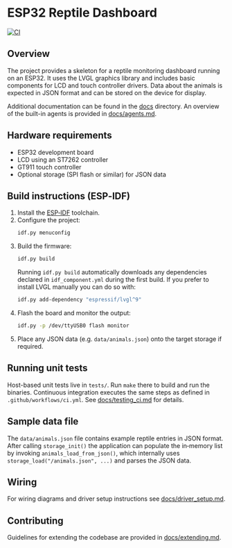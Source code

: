 # ESP32 Reptile Dashboard

[![CI](https://github.com/<OWNER>/lizardnova/actions/workflows/ci.yml/badge.svg)](https://github.com/<OWNER>/lizardnova/actions/workflows/ci.yml)

## Overview
The project provides a skeleton for a reptile monitoring dashboard running on an ESP32.
It uses the LVGL graphics library and includes basic components for LCD and touch
controller drivers. Data about the animals is expected in JSON format and can be
stored on the device for display.

Additional documentation can be found in the [docs](docs/) directory.
An overview of the built-in agents is provided in [docs/agents.md](docs/agents.md).

## Hardware requirements
- ESP32 development board
- LCD using an ST7262 controller
- GT911 touch controller
- Optional storage (SPI flash or similar) for JSON data

## Build instructions (ESP‑IDF)
1. Install the [ESP‑IDF](https://docs.espressif.com/projects/esp-idf/en/latest/esp32/get-started/index.html) toolchain.
2. Configure the project:
   ```bash
   idf.py menuconfig
   ```
3. Build the firmware:
   ```bash
   idf.py build
   ```
   Running `idf.py build` automatically downloads any dependencies declared in `idf_component.yml` during the first build.
   If you prefer to install LVGL manually you can do so with:
   ```bash
   idf.py add-dependency "espressif/lvgl^9"
   ```
4. Flash the board and monitor the output:
   ```bash
   idf.py -p /dev/ttyUSB0 flash monitor
   ```
5. Place any JSON data (e.g. `data/animals.json`) onto the target storage if required.

## Running unit tests
Host-based unit tests live in `tests/`. Run `make` there to build and run the binaries. Continuous integration executes the same steps as defined in `.github/workflows/ci.yml`. See [docs/testing_ci.md](docs/testing_ci.md) for details.

## Sample data file

The `data/animals.json` file contains example reptile entries in JSON format.
After calling `storage_init()` the application can populate the in‑memory list
by invoking `animals_load_from_json()`, which internally uses
`storage_load("/animals.json", ...)` and parses the JSON data.

## Wiring

For wiring diagrams and driver setup instructions see [docs/driver_setup.md](docs/driver_setup.md).

## Contributing

Guidelines for extending the codebase are provided in [docs/extending.md](docs/extending.md).

